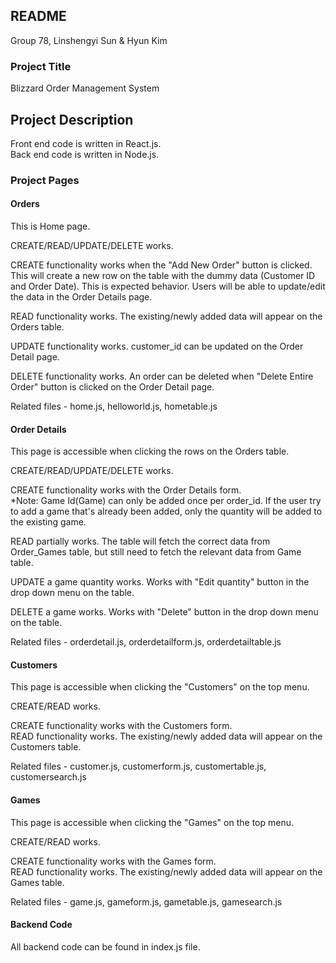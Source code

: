 ## README

Group 78, 
Linshengyi Sun & Hyun Kim

### Project Title
Blizzard Order Management System

## Project Description
Front end code is written in React.js.<br>
Back end code is written in Node.js.

### Project Pages

#### Orders
This is Home page. 

CREATE/READ/UPDATE/DELETE works.

CREATE functionality works when the "Add New Order" button is clicked. This will create a new row on the table with the dummy data (Customer ID and Order Date).
This is expected behavior. Users will be able to update/edit the data in the Order Details page.

READ functionality works. The existing/newly added data will appear on the Orders table.

UPDATE functionality works. customer_id can be updated on the Order Detail page.

DELETE functionality works. An order can be deleted when "Delete Entire Order" button is clicked on the Order Detail page. 


Related files - home.js, helloworld.js, hometable.js 

#### Order Details 
This page is accessible when clicking the rows on the Orders table.

CREATE/READ/UPDATE/DELETE works.

CREATE functionality works with the Order Details form.<br>
*Note: Game Id(Game) can only be added once per order_id. If the user try to add a game that's already been added, only the quantity will be added to the existing game.

READ partially works. The table will fetch the correct data from Order_Games table, but still need to fetch the relevant data from Game table.

UPDATE a game quantity works. Works with "Edit quantity" button in the drop down menu on the table.

DELETE a game works. Works with "Delete" button in the drop down menu on the table.


Related files - orderdetail.js, orderdetailform.js, orderdetailtable.js

#### Customers
This page is accessible when clicking the "Customers" on the top menu.

CREATE/READ works.

CREATE functionality works with the Customers form.<br>
READ functionality works. The existing/newly added data will appear on the Customers table.

Related files - customer.js, customerform.js, customertable.js, customersearch.js

#### Games
This page is accessible when clicking the "Games" on the top menu.

CREATE/READ works.

CREATE functionality works with the Games form.<br>
READ functionality works. The existing/newly added data will appear on the Games table.

Related files - game.js, gameform.js, gametable.js, gamesearch.js

#### Backend Code

All backend code can be found in index.js file.